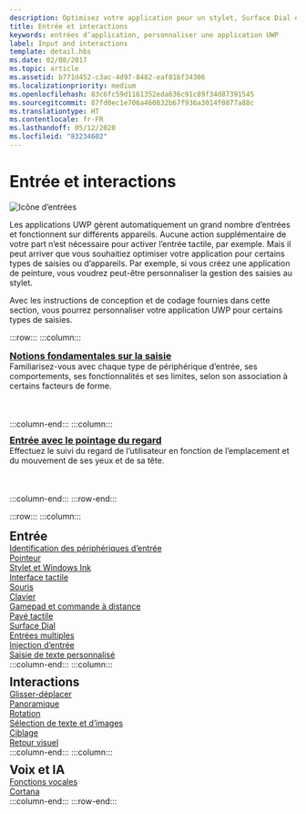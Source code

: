 ```yaml
---
description: Optimisez votre application pour un stylet, Surface Dial et d’autres types d’entrées.
title: Entrée et interactions
keywords: entrées d’application, personnaliser une application UWP
label: Input and interactions
template: detail.hbs
ms.date: 02/08/2017
ms.topic: article
ms.assetid: b771d452-c3ac-4d97-8482-eaf81bf34306
ms.localizationpriority: medium
ms.openlocfilehash: 83c6fc59d1161352eda636c91c89f34d87391545
ms.sourcegitcommit: 87fd0ec1e706a460832b67f936a3014f0877a88c
ms.translationtype: HT
ms.contentlocale: fr-FR
ms.lasthandoff: 05/12/2020
ms.locfileid: "83234602"
---
```

# <a name="input-and-interactions"></a>Entrée et interactions

![Icône d’entrées](../images/inputs-2x.png)

<!-- <div>
  <img src="images/keyboard/keyboard-hero.jpg" alt="" />
  <img src="images/input-interactions/icons-inputdevices03.png" />
</div> -->

Les applications UWP gèrent automatiquement un grand nombre d’entrées et fonctionnent sur différents appareils. Aucune action supplémentaire de votre part n’est nécessaire pour activer l’entrée tactile, par exemple. Mais il peut arriver que vous souhaitiez optimiser votre application pour certains types de saisies ou d’appareils. Par exemple, si vous créez une application de peinture, vous voudrez peut-être personnaliser la gestion des saisies au stylet.

Avec les instructions de conception et de codage fournies dans cette section, vous pourrez personnaliser votre application UWP pour certains types de saisies.

:::row:::
    :::column:::
        <h3 style="margin-top: 10px; margin-bottom: 0px"><a href="input-primer.md">Notions fondamentales sur la saisie</a></h3>
        <p style="margin-top: 0px; margin-bottom: 50px">Familiarisez-vous avec chaque type de périphérique d’entrée, ses comportements, ses fonctionnalités et ses limites, selon son association à certains facteurs de forme.</p>
    :::column-end:::
    :::column:::
        <h3 style="margin-top: 10px; margin-bottom: 0px"><a href="gaze-interactions.md">Entrée avec le pointage du regard</a></h3>
        <p style="margin-top: 0px; margin-bottom: 50px">Effectuez le suivi du regard de l’utilisateur en fonction de l’emplacement et du mouvement de ses yeux et de sa tête.</p>
    :::column-end:::
:::row-end:::

<!-- 
## Input primer

See our <b>[Input primer](index.md)</b> to familiarize yourself with each input device type and its behaviors, capabilities, and limitations when paired with certain form factors. -->

:::row:::
    :::column:::
        <h2 style="margin-top: 10px; margin-bottom: 0px">Entrée</h2>
        <a href="/windows/uwp/design/input/identify-input-devices">Identification des périphériques d’entrée</a><br/>
        <a href="/windows/uwp/design/input/handle-pointer-input">Pointeur</a><br/>
        <a href="/windows/uwp/design/input/pen-and-stylus-interactions">Stylet et Windows Ink</a><br/>
        <a href="/windows/uwp/design/input/touch-interactions">Interface tactile</a><br/>
        <a href="/windows/uwp/design/input/mouse-interactions">Souris</a><br/>
        <a href="/windows/uwp/design/input/keyboard-interactions">Clavier</a><br/>
        <a href="/windows/uwp/design/input/gamepad-and-remote-interactions">Gamepad et commande à distance</a><br/>
        <a href="/windows/uwp/design/input/touchpad-interactions">Pavé tactile</a><br/>
        <a href="/windows/uwp/design/input/windows-wheel-interactions">Surface Dial</a><br/>
        <a href="/windows/uwp/design/input/multiple-input-design-guidelines">Entrées multiples</a><br/>
        <a href="/windows/uwp/design/input/input-injection">Injection d’entrée</a><br/>
        <a href="/windows/uwp/design/input/custom-text-input">Saisie de texte personnalisé</a><br/>
    :::column-end:::
    :::column:::
        <h2 style="margin-top: 10px; margin-bottom: 0px">Interactions</h2>
        <a href="/windows/uwp/design/input/drag-and-drop">Glisser-déplacer</a><br/>
        <a href="/windows/uwp/design/input/guidelines-for-panning">Panoramique</a><br/>
        <a href="/windows/uwp/design/input/guidelines-for-rotation">Rotation</a><br/>
        <a href="/windows/uwp/design/input/guidelines-for-textselection">Sélection de texte et d’images</a><br/>
        <a href="/windows/uwp/design/input/guidelines-for-targeting">Ciblage</a><br/>
        <a href="/windows/uwp/design/input/guidelines-for-visualfeedback">Retour visuel</a><br/>
    :::column-end:::
    :::column:::
        <h2 style="margin-top: 10px; margin-bottom: 0px">Voix et IA</h2>
        <a href="/windows/uwp/design/input/speech-interactions">Fonctions vocales</a><br/>
        <a href="/windows/uwp/design/input/cortana-interactions">Cortana</a><br/>
    :::column-end:::
:::row-end:::


<!-- <div class="side-by-side">
<div class="side-by-side-content">
<p>
<b>[Surface Dial](windows-wheel-interactions.md)</b><br/>
Learn how to integrate this brand new category of input device into your Windows apps.</br>
This device is intended as a secondary, multi-modal input device that complements or modifies input from a primary device.
</p>
</div>
</div>

<div class="side-by-side">
<div class="side-by-side-content">
<div class="side-by-side-content-left">
<p>
<b>[Cortana](cortana-interactions.md)</b><br/>
Extend the basic functionality of Cortana with voice commands that launch and execute a single action in an external application.
</p>
</div>
<div class="side-by-side-content-right">
<p>
<b>[Speech](speech-interactions.md)</b><br/>
Integrate speech recognition and text-to-speech (also known as TTS, or speech synthesis) directly into the user experience of your app.
</p>
</div>
</div>
</div>

<div class="side-by-side">
<div class="side-by-side-content">
<div class="side-by-side-content-left">
<p>
<b>[Pen](pen-and-stylus-interactions.md)</b><br/>
Optimize your UWP app for pen input to provide both standard pointer device functionality and the best Windows Ink experience for your users.
</p>
</div>
<div class="side-by-side-content-right">
<p>
<b>[Keyboard](keyboard-interactions.md)</b><br/>
Keyboard input is an important part of the overall user interaction experience for apps. The keyboard is indispensable to people with certain disabilities or users who just consider it a more efficient way to interact with an app.
</p>
</div>
</div>
</div>

<div class="side-by-side">
<div class="side-by-side-content">
<div class="side-by-side-content-left">
<p>
<b>[Touch](touch-interactions.md)</b><br/>
UWP includes a number of different mechanisms for handling touch input, all of which enable you to create an immersive experience that your users can explore with confidence.
</p>
</div>
<div class="side-by-side-content-right">
<p>
<b>[Touchpad](touchpad-interactions.md)</b><br/>
A touchpad combines both indirect multi-touch input with the precision input of a pointing device, such as a mouse. This combination makes the touchpad suited to both a touch-optimized UI and the smaller targets of productivity apps.
</p>
</div>
</div>
</div>

<div class="side-by-side">
<div class="side-by-side-content">
<div class="side-by-side-content-left">
<p>
<b>[Mouse](mouse-interactions.md)</b><br/>
Mouse input is best suited for user interactions that require precision when pointing and clicking. This inherent precision is naturally supported by the UI of Windows, which is optimized for the imprecise nature of touch.
</p>
</div>
<div class="side-by-side-content-right">
<p>
<b>[Gamepad and remote control](gamepad-and-remote-interactions.md)</b><br/>
UWP apps now support gamepad and remote control input. Gamepads and remote controls are the primary input devices for Xbox and TV experiences.
</p>
</div>
</div>
</div>

<div class="side-by-side">
<div class="side-by-side-content">
<p>
<b>[Multiple inputs](multiple-input-design-guidelines.md)</b><br/>
To accommodate as many users and devices as possible, we recommend that you design your apps to work with as many input types as possible (gesture, speech, touch, touchpad, mouse, and keyboard). Doing so will maximize flexibility, usability, and accessibility.
</p>
</div>
</div>

<div class="side-by-side">
<div class="side-by-side-content">
<div class="side-by-side-content-left">
<p>
<b>[Identify input devices](identify-input-devices.md)</b><br/>
Identify the input devices connected to a Windows app device and identify their capabilities and attributes.
</p>
</div>
<div class="side-by-side-content-right">
<p>
<b>[Handle pointer input](handle-pointer-input.md)</b><br/>
Receive, process, and manage input data from pointing devices, such as touch, mouse, pen/stylus, and touchpad, in Windows apps.
</p>
</div>
</div>
</div>

<div class="side-by-side">
<div class="side-by-side-content">
<div class="side-by-side-content-left">
<p><b>[Custom text input](custom-text-input.md)</b><br/>
The core text APIs in the Windows.UI.Text.Core namespace enable a UWP app to receive text input from any text service supported on Windows devices. This enables the app to receive text in any language and from any input type, like keyboard, speech, or pen.
</p>
</div>
<div class="side-by-side-content-right">
<p>
<b>[Selecting text and images](guidelines-for-textselection.md)</b><br/>
This article describes selecting and manipulating text, images, and controls and provides user experience guidelines that should be considered when using these mechanisms in your apps.
</p>
</div>
</div>
</div>

<div class="side-by-side">
<div class="side-by-side-content">
<p>
<b>[Panning](guidelines-for-panning.md)</b><br/>
Panning or scrolling lets users navigate within a single view, to display the content of the view that does not fit within the viewport.
</p>
</div>
</div>

<div class="side-by-side">
<div class="side-by-side-content">
<div class="side-by-side-content-left">
<p>
<b>[Optical zoom and resizing](guidelines-for-optical-zoom.md)</b><br/>
This article describes Windows zooming and resizing elements and provides user experience guidelines for using these interaction mechanisms in your apps.
</p>
</div>
<div class="side-by-side-content-right">
<p>
<b>[Rotation](guidelines-for-rotation.md)</b><br/>
This article describes the new Windows UI for rotation and provides user experience guidelines that should be considered when using this new interaction mechanism in your UWP app.
</p>
</div>
</div>
</div>

<div class="side-by-side">
<div class="side-by-side-content">
<div class="side-by-side-content-left">
<p><b>[Targeting](guidelines-for-targeting.md)</b><br/>
Touch targeting in Windows uses the full contact area of each finger that is detected by a touch digitizer. The larger, more complex set of input data reported by the digitizer is used to increase precision when determining the user's intended (or most likely) target.
</p>
</div>
<div class="side-by-side-content-right">
<p><b>[Visual feedback](guidelines-for-visualfeedback.md)</b><br/>
Use visual feedback to show users when their interactions are detected, interpreted, and handled. Visual feedback can help users by encouraging interaction. It indicates the success of an interaction, which improves the user's sense of control. It also relays system status and reduces errors.
</p>
</div>
</div>
</div> -->


